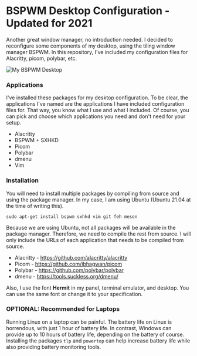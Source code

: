 # BSPWM Desktop Configuration - Updated for 2021

Another great window manager, no introduction needed. I decided to reconfigure some components of my desktop, using the tiling window manager BSPWM. In this repository, I've included my configuration files for Alacritty, picom, polybar, etc.

![My BSPWM Desktop](screenshots/bspwm-main.png)

### Applications

I've installed these packages for my desktop configuration. To be clear, the applications I've named are the applications I have included configuration files for. That way, you know what I use and what I included. Of course, you can pick and choose which applications you need and don't need for your setup.

* Alacritty
* BSPWM + SXHKD
* Picom
* Polybar
* dmenu
* Vim

### Installation

You will need to install multiple packages by compiling from source and using the package manager. In my case, I am using Ubuntu (Ubuntu 21.04 at the time of writing this).

``` sudo apt-get install bspwm sxhkd vim git feh meson ```

Because we are using Ubuntu, not all packages will be available in the package manager. Therefore, we need to compile the rest from source. I will only include the URLs of each application that needs to be compiled from source.

* Alacritty - https://github.com/alacritty/alacritty
* Picom - https://github.com/ibhagwan/picom 
* Polybar - https://github.com/polybar/polybar
* dmenu - https://tools.suckless.org/dmenu/

Also, I use the font **Hermit** in my panel, terminal emulator, and desktop. You can use the same font or change it to your specification.
 
### OPTIONAL: Recommended for Laptops

Running Linux on a laptop can be painful. The battery life on Linux is horrendous, with just 1 hour of battery life. In contrast, Windows can provide up to 10 hours of battery life, depending on the battery of course. Installing the packages `tlp` and `powertop` can help increase battery life while also providing battery monitoring tools.
